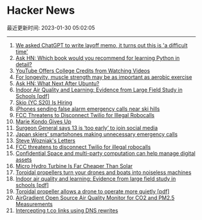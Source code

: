 # Hacker News

最近更新时间: 2023-01-30 05:02:05

--- 
1. [We asked ChatGPT to write layoff memo, it turns out this is 'a difficult time'](https://www.businessinsider.com/ai-chatbot-openai-chatgpt-layoff-memo-amazon-google-meta-2023-1) 
2. [Ask HN: Which book would you recommend for learning Python in detail?](https://news.ycombinator.com/item?id=34569425) 
3. [YouTube Offers College Credits from Watching Videos](https://blog.youtube/news-and-events/higher-education-on-youtube-study-hall/) 
4. [For longevity, muscle strength may be as important as aerobic exercise](https://www.washingtonpost.com/wellness/2023/01/29/strength-training-all-ages/) 
5. [Ask HN: What Next After Ubuntu?](https://news.ycombinator.com/item?id=34570047) 
6. [Indoor Air Quality and Learning: Evidence from Large Field Study in Schools [pdf]](https://papers.ssrn.com/sol3/papers.cfm?abstract_id=4296077) 
7. [Skio (YC S20) Is Hiring](https://skio.com/careers/) 
8. [iPhones sending false alarm emergency calls near ski hills](https://japannews.yomiuri.co.jp/society/general-news/20230129-87465/) 
9. [FCC Threatens to Disconnect Twilio for Illegal Robocalls](https://commsrisk.com/fcc-threatens-to-disconnect-twilio-for-illegal-robocalls/) 
10. [Marie Kondo Gives Up](https://gizmodo.com/marie-kondo-minimalist-house-cleaning-sparks-joy-1850041011) 
11. [Surgeon General says 13 is ‘too early’ to join social media](https://www.cnn.com/2023/01/29/health/surgeon-general-social-media/index.html) 
12. [Japan skiers’ smartphones making unnecessary emergency calls](https://japannews.yomiuri.co.jp/society/general-news/20230129-87465/) 
13. [Steve Wozniak's Letters](http://mhpo.woz.com/letters/) 
14. [FCC threatens to disconnect Twilio for illegal robocalls](https://commsrisk.com/fcc-threatens-to-disconnect-twilio-for-illegal-robocalls/) 
15. [Confidential Space and multi-party computation can help manage digital assets](https://cloud.google.com/blog/products/identity-security/how-confidential-space-and-mpc-can-help-secure-digital-assets/) 
16. [Micro Hydro Turbine Is Far Cheaper Than Solar](https://www.youtube.com/watch?v=Nc2vTM7KMC0) 
17. [Toroidal propellers turn your drones and boats into noiseless machines](https://www.designboom.com/technology/toroidal-propellers-quiet-efficient-alternatives-aerial-marine-sectors-01-27-2023/) 
18. [Indoor air quality and learning: Evidence from large field study in schools [pdf]](https://papers.ssrn.com/sol3/papers.cfm?abstract_id=4296077) 
19. [Toroidal propeller allows a drone to operate more quietly [pdf]](https://www.ll.mit.edu/sites/default/files/other/doc/2022-09/TVO_Technology_Highlight_41_Toroidal_Propeller.pdf) 
20. [AirGradient Open Source Air Quality Monitor for CO2 and PM2.5 Measurements](https://www.airgradient.com/open-airgradient/instructions/diy-pro-v37/) 
21. [Intercepting t.co links using DNS rewrites](https://djharper.dev/post/2023/01/29/intercepting-t.co-links-using-dns-rewrites/) 
